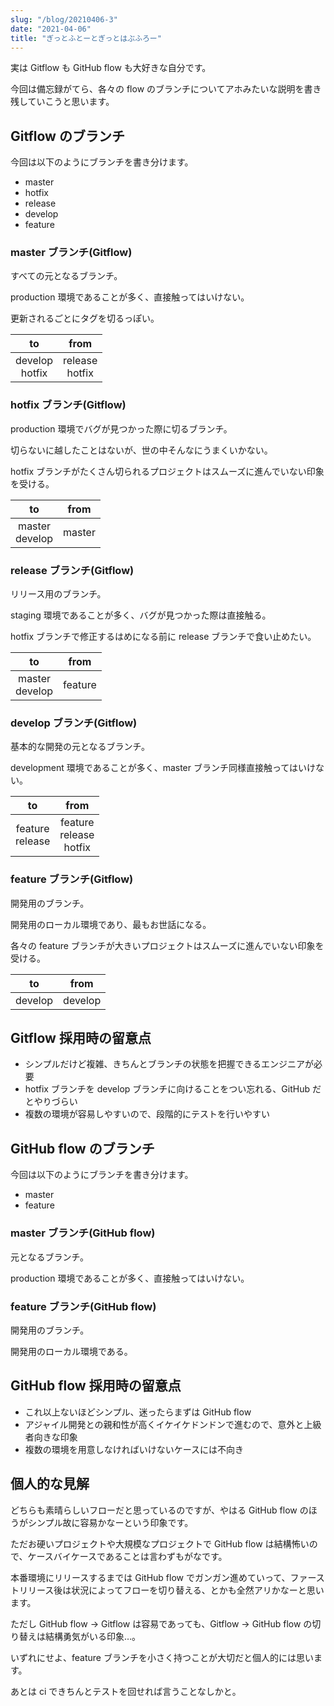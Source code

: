 ```yaml
---
slug: "/blog/20210406-3"
date: "2021-04-06"
title: "ぎっとふとーとぎっとはぶふろー"
---
```


実は Gitflow も GitHub flow も大好きな自分です。

今回は備忘録がてら、各々の flow のブランチについてアホみたいな説明を書き残していこうと思います。

## Gitflow のブランチ

今回は以下のようにブランチを書き分けます。

- master
- hotfix
- release
- develop
- feature

### master ブランチ(Gitflow)

すべての元となるブランチ。

production 環境であることが多く、直接触ってはいけない。

更新されるごとにタグを切るっぽい。

|         to         |        from        |
| :----------------: | :----------------: |
| develop<br/>hotfix | release<br/>hotfix |

### hotfix ブランチ(Gitflow)

production 環境でバグが見つかった際に切るブランチ。

切らないに越したことはないが、世の中そんなにうまくいかない。

hotfix ブランチがたくさん切られるプロジェクトはスムーズに進んでいない印象を受ける。

|         to         |  from  |
| :----------------: | :----: |
| master<br/>develop | master |

### release ブランチ(Gitflow)

リリース用のブランチ。

staging 環境であることが多く、バグが見つかった際は直接触る。

hotfix ブランチで修正するはめになる前に release ブランチで食い止めたい。

|         to         |  from   |
| :----------------: | :-----: |
| master<br/>develop | feature |

### develop ブランチ(Gitflow)

基本的な開発の元となるブランチ。

development 環境であることが多く、master ブランチ同様直接触ってはいけない。

|         to          |              from              |
| :-----------------: | :----------------------------: |
| feature<br/>release | feature<br/>release<br/>hotfix |

### feature ブランチ(Gitflow)

開発用のブランチ。

開発用のローカル環境であり、最もお世話になる。

各々の feature ブランチが大きいプロジェクトはスムーズに進んでいない印象を受ける。

|   to    |  from   |
| :-----: | :-----: |
| develop | develop |

## Gitflow 採用時の留意点

- シンプルだけど複雑、きちんとブランチの状態を把握できるエンジニアが必要
- hotfix ブランチを develop ブランチに向けることをつい忘れる、GitHub だとやりづらい
- 複数の環境が容易しやすいので、段階的にテストを行いやすい

## GitHub flow のブランチ

今回は以下のようにブランチを書き分けます。

- master
- feature

### master ブランチ(GitHub flow)

元となるブランチ。

production 環境であることが多く、直接触ってはいけない。

### feature ブランチ(GitHub flow)

開発用のブランチ。

開発用のローカル環境である。

## GitHub flow 採用時の留意点

- これ以上ないほどシンプル、迷ったらまずは GitHub flow
- アジャイル開発との親和性が高くイケイケドンドンで進むので、意外と上級者向きな印象
- 複数の環境を用意しなければいけないケースには不向き

## 個人的な見解

どちらも素晴らしいフローだと思っているのですが、やはる GitHub flow のほうがシンプル故に容易かなーという印象です。

ただお硬いプロジェクトや大規模なプロジェクトで GitHub flow は結構怖いので、ケースバイケースであることは言わずもがなです。

本番環境にリリースするまでは GitHub flow でガンガン進めていって、ファーストリリース後は状況によってフローを切り替える、とかも全然アリかなーと思います。

ただし GitHub flow → Gitflow は容易であっても、Gitflow → GitHub flow の切り替えは結構勇気がいる印象…。

いずれにせよ、feature ブランチを小さく持つことが大切だと個人的には思います。

あとは ci できちんとテストを回せれば言うことなしかと。
